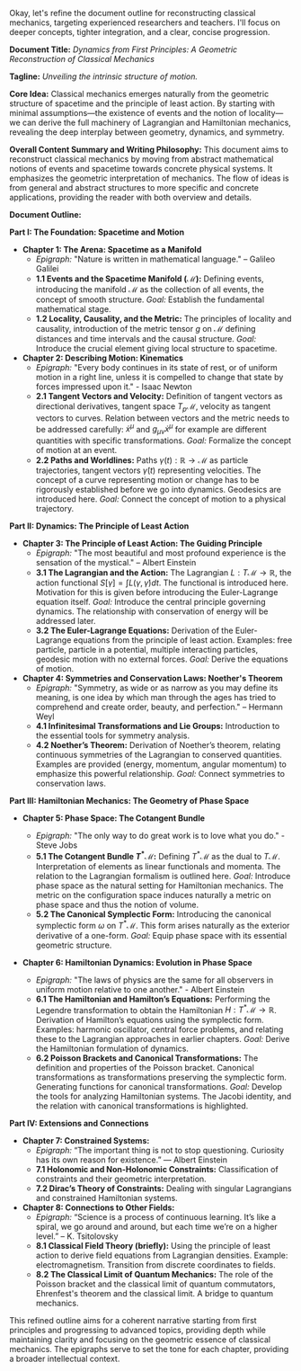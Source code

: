 Okay, let's refine the document outline for reconstructing classical mechanics, targeting experienced researchers and teachers. I'll focus on deeper concepts, tighter integration, and a clear, concise progression.

**Document Title:** *Dynamics from First Principles: A Geometric Reconstruction of Classical Mechanics*

**Tagline:** *Unveiling the intrinsic structure of motion.*

**Core Idea:** Classical mechanics emerges naturally from the geometric structure of spacetime and the principle of least action. By starting with minimal assumptions—the existence of events and the notion of locality—we can derive the full machinery of Lagrangian and Hamiltonian mechanics, revealing the deep interplay between geometry, dynamics, and symmetry.

**Overall Content Summary and Writing Philosophy:** This document aims to reconstruct classical mechanics by moving from abstract mathematical notions of events and spacetime towards concrete physical systems. It emphasizes the geometric interpretation of mechanics. The flow of ideas is from general and abstract structures to more specific and concrete applications, providing the reader with both overview and details.

**Document Outline:**

**Part I: The Foundation: Spacetime and Motion**

*   **Chapter 1: The Arena: Spacetime as a Manifold**
    *   *Epigraph:* "Nature is written in mathematical language." – Galileo Galilei
    *   **1.1 Events and the Spacetime Manifold ($\mathcal{M}$):** Defining events, introducing the manifold $\mathcal{M}$ as the collection of all events, the concept of smooth structure. *Goal:* Establish the fundamental mathematical stage.
    *   **1.2 Locality, Causality, and the Metric:** The principles of locality and causality, introduction of the metric tensor $g$ on $\mathcal{M}$ defining distances and time intervals and the causal structure. *Goal:* Introduce the crucial element giving local structure to spacetime.
*   **Chapter 2: Describing Motion: Kinematics**
    *   *Epigraph:* "Every body continues in its state of rest, or of uniform motion in a right line, unless it is compelled to change that state by forces impressed upon it." - Isaac Newton
    *   **2.1 Tangent Vectors and Velocity:** Definition of tangent vectors as directional derivatives, tangent space $T_p\mathcal{M}$, velocity as tangent vectors to curves. Relation between vectors and the metric needs to be addressed carefully: $\dot{x}^\mu$ and $g_{\mu\nu}\dot{x}^\mu$ for example are different quantities with specific transformations. *Goal:* Formalize the concept of motion at an event.
    *   **2.2 Paths and Worldlines:** Paths $\gamma(t): \mathbb{R} \rightarrow \mathcal{M}$ as particle trajectories, tangent vectors $\dot{\gamma}(t)$ representing velocities. The concept of a curve representing motion or change has to be rigorously established before we go into dynamics. Geodesics are introduced here. *Goal:* Connect the concept of motion to a physical trajectory.

**Part II: Dynamics: The Principle of Least Action**

*   **Chapter 3: The Principle of Least Action: The Guiding Principle**
    *   *Epigraph:* "The most beautiful and most profound experience is the sensation of the mystical." – Albert Einstein
    *   **3.1 The Lagrangian and the Action:** The Lagrangian $L: T\mathcal{M} \rightarrow \mathbb{R}$, the action functional $S[\gamma] = \int L(\gamma, \dot{\gamma}) dt$. The functional is introduced here. Motivation for this is given before introducing the Euler-Lagrange equation itself. *Goal:* Introduce the central principle governing dynamics. The relationship with conservation of energy will be addressed later.
    *   **3.2 The Euler-Lagrange Equations:** Derivation of the Euler-Lagrange equations from the principle of least action. Examples: free particle, particle in a potential, multiple interacting particles, geodesic motion with no external forces. *Goal:* Derive the equations of motion.
*   **Chapter 4: Symmetries and Conservation Laws: Noether's Theorem**
    *   *Epigraph:* "Symmetry, as wide or as narrow as you may define its meaning, is one idea by which man through the ages has tried to comprehend and create order, beauty, and perfection." – Hermann Weyl
    *   **4.1 Infinitesimal Transformations and Lie Groups:** Introduction to the essential tools for symmetry analysis.
    *   **4.2 Noether’s Theorem:** Derivation of Noether’s theorem, relating continuous symmetries of the Lagrangian to conserved quantities. Examples are provided (energy, momentum, angular momentum) to emphasize this powerful relationship. *Goal:* Connect symmetries to conservation laws.

**Part III: Hamiltonian Mechanics: The Geometry of Phase Space**

*   **Chapter 5: Phase Space: The Cotangent Bundle**
    *   *Epigraph:* "The only way to do great work is to love what you do." - Steve Jobs
    *   **5.1 The Cotangent Bundle $T^*\mathcal{M}$:** Defining $T^*\mathcal{M}$ as the dual to $T\mathcal{M}$. Interpretation of elements as linear functionals and momenta. The relation to the Lagrangian formalism is outlined here. *Goal:* Introduce phase space as the natural setting for Hamiltonian mechanics. The metric on the configuration space induces naturally a metric on phase space and thus the notion of volume.
    *   **5.2 The Canonical Symplectic Form:** Introducing the canonical symplectic form $\omega$ on $T^*\mathcal{M}$. This form arises naturally as the exterior derivative of a one-form. *Goal:* Equip phase space with its essential geometric structure.

*   **Chapter 6: Hamiltonian Dynamics: Evolution in Phase Space**
    *   *Epigraph:* "The laws of physics are the same for all observers in uniform motion relative to one another." - Albert Einstein
    *   **6.1 The Hamiltonian and Hamilton’s Equations:** Performing the Legendre transformation to obtain the Hamiltonian $H: T^*\mathcal{M} \rightarrow \mathbb{R}$. Derivation of Hamilton’s equations using the symplectic form. Examples: harmonic oscillator, central force problems, and relating these to the Lagrangian approaches in earlier chapters. *Goal:* Derive the Hamiltonian formulation of dynamics.
    *   **6.2 Poisson Brackets and Canonical Transformations:** The definition and properties of the Poisson bracket. Canonical transformations as transformations preserving the symplectic form. Generating functions for canonical transformations. *Goal:* Develop the tools for analyzing Hamiltonian systems. The Jacobi identity, and the relation with canonical transformations is highlighted.

**Part IV: Extensions and Connections**

*   **Chapter 7: Constrained Systems:**
    *   *Epigraph:* “The important thing is not to stop questioning. Curiosity has its own reason for existence.” ― Albert Einstein
    *   **7.1 Holonomic and Non-Holonomic Constraints:** Classification of constraints and their geometric interpretation.
    *   **7.2 Dirac’s Theory of Constraints:** Dealing with singular Lagrangians and constrained Hamiltonian systems.
*   **Chapter 8: Connections to Other Fields:**
    *   *Epigraph:* “Science is a process of continuous learning. It’s like a spiral, we go around and around, but each time we’re on a higher level.” – K. Tsitolovsky
    *   **8.1 Classical Field Theory (briefly):** Using the principle of least action to derive field equations from Lagrangian densities. Example: electromagnetism. Transition from discrete coordinates to fields.
    *   **8.2 The Classical Limit of Quantum Mechanics:** The role of the Poisson bracket and the classical limit of quantum commutators, Ehrenfest's theorem and the classical limit. A bridge to quantum mechanics.

This refined outline aims for a coherent narrative starting from first principles and progressing to advanced topics, providing depth while maintaining clarity and focusing on the geometric essence of classical mechanics. The epigraphs serve to set the tone for each chapter, providing a broader intellectual context.


